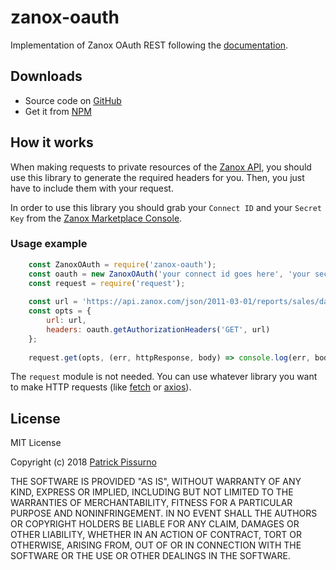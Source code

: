 # zanox-oauth
Implementation of Zanox OAuth REST following the [documentation](https://developer.zanox.com/web/guest/authentication/zanox-oauth/oauth-rest).

## Downloads
- Source code on [GitHub](https://github.com/patrickpissurno/zanox-oauth)
- Get it from [NPM](https://www.npmjs.com/package/zanox-oauth)

## How it works
When making requests to private resources of the [Zanox API](https://developer.zanox.com/web/guest/publisher-api-2011/), you should use this library to generate the required headers for you. Then, you just have to include them with your request.

In order to use this library you should grab your ```Connect ID``` and your ```Secret Key``` from the [Zanox Marketplace Console](https://publisher.zanox.com/ws_gettingstarted/ws.gettingstarted.html).

### Usage example

```js
    const ZanoxOAuth = require('zanox-oauth');
    const oauth = new ZanoxOAuth('your connect id goes here', 'your secret key goes here');
    const request = require('request');
    
    const url = 'https://api.zanox.com/json/2011-03-01/reports/sales/date/2018-12-22';
    const opts = {
        url: url,
        headers: oauth.getAuthorizationHeaders('GET', url)
    };
    
    request.get(opts, (err, httpResponse, body) => console.log(err, body));
```
The ```request``` module is not needed. You can use whatever library you want to make HTTP requests (like [fetch](https://developer.mozilla.org/en-US/docs/Web/API/Fetch_API) or [axios](https://www.npmjs.com/package/axios)).

## License
MIT License

Copyright (c) 2018 [Patrick Pissurno](https://patrickpissurno.com.br/)

THE SOFTWARE IS PROVIDED "AS IS", WITHOUT WARRANTY OF ANY KIND, EXPRESS OR
IMPLIED, INCLUDING BUT NOT LIMITED TO THE WARRANTIES OF MERCHANTABILITY,
FITNESS FOR A PARTICULAR PURPOSE AND NONINFRINGEMENT. IN NO EVENT SHALL THE
AUTHORS OR COPYRIGHT HOLDERS BE LIABLE FOR ANY CLAIM, DAMAGES OR OTHER
LIABILITY, WHETHER IN AN ACTION OF CONTRACT, TORT OR OTHERWISE, ARISING FROM,
OUT OF OR IN CONNECTION WITH THE SOFTWARE OR THE USE OR OTHER DEALINGS IN THE
SOFTWARE.
